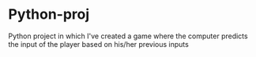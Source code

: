 # Python-proj
Python project in which I've created a game where the computer predicts the input of the player based on his/her previous inputs
